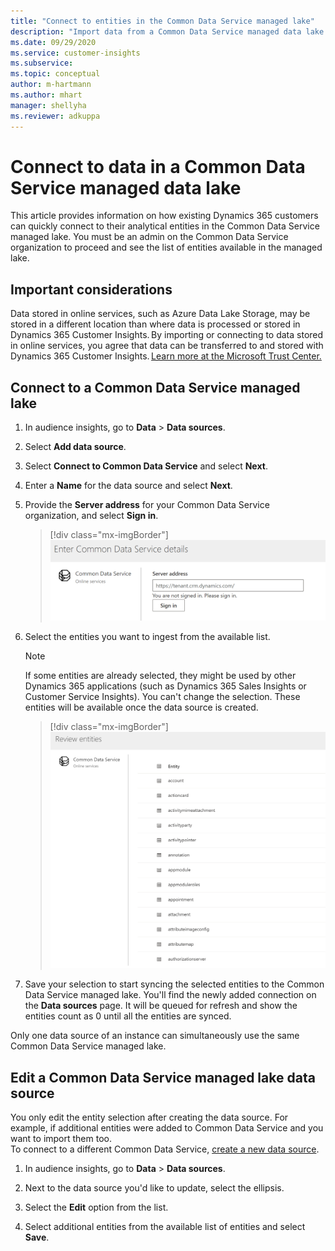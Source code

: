 ```yaml
---
title: "Connect to entities in the Common Data Service managed lake"
description: "Import data from a Common Data Service managed data lake."
ms.date: 09/29/2020
ms.service: customer-insights
ms.subservice:
ms.topic: conceptual
author: m-hartmann
ms.author: mhart
manager: shellyha
ms.reviewer: adkuppa
---
```


# Connect to data in a Common Data Service managed data lake

This article provides information on how existing Dynamics 365 customers can quickly connect to their analytical entities in the Common Data Service managed lake. You must be an admin on the Common Data Service organization to proceed and see the list of entities available in the managed lake.

## Important considerations

Data stored in online services, such as Azure Data Lake Storage, may be stored in a different location than where data is processed or stored in Dynamics 365 Customer Insights. By importing or connecting to data stored in online services, you agree that data can be transferred to and stored with Dynamics 365 Customer Insights. [Learn more at the Microsoft Trust Center.](https://www.microsoft.com/trust-center)

## Connect to a Common Data Service managed lake

1. In audience insights, go to **Data** > **Data sources**.

2. Select **Add data source**.

3. Select **Connect to Common Data Service** and select **Next**.

4. Enter a **Name** for the data source and select **Next**.

5. Provide the **Server address** for your Common Data Service organization, and select **Sign in**.

   > [!div class="mx-imgBorder"]
   > ![Dialog box to enter Common Data Service server address](media/enter-CDS-org-details.png)

6. Select the entities you want to ingest from the available list.    

   > [!NOTE]
   > If some entities are already selected, they might be used by other Dynamics 365 applications (such as Dynamics 365 Sales Insights or Customer Service Insights). You can't change the selection. These entities will be available once the data source is created.

   > [!div class="mx-imgBorder"]
   > ![Dialog box showing a list of entities in the Common Data Service org](media/select-analytical-entities.png)

7. Save your selection to start syncing the selected entities to the Common Data Service managed lake. You'll find the newly added connection on the **Data sources** page. It will be queued for refresh and show the entities count as 0 until all the entities are synced.

Only one data source of an instance can simultaneously use the same Common Data Service managed lake.

## Edit a Common Data Service managed lake data source

You only edit the entity selection after creating the data source. For example, if additional entities were added to Common Data Service and you want to import them too.    
To connect to a different Common Data Service, [create a new data source](#connect-to-a-common-data-service-managed-lake).

1. In audience insights, go to **Data** > **Data sources**.

2. Next to the data source you'd like to update, select the ellipsis.

3. Select the **Edit** option from the list.

4. Select additional entities from the available list of entities and select **Save**.
